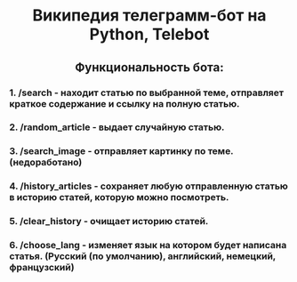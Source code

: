 <h1 align="center"> Википедия телеграмм-бот на Python, Telebot</h1>
<h2 align="center"> Функциональность бота: </h3>
<h3>1. /search - находит статью по выбранной теме, отправляет краткое содержание и ссылку на полную статью.</h3>
<h3>2. /random_article - выдает случайную статью.</h3>
<h3>3. /search_image - отправляет картинку по теме. (недоработано)</h3>
<h3>4. /history_articles - cохраняет любую отправленную статью в историю статей, которую можно посмотреть.</h3>
<h3>5. /clear_history - очищает историю статей.</h3>
<h3>6. /choose_lang - изменяет язык на котором будет написана статья. (Русский (по умолчанию), английский, немецкий, французский)</h3>
